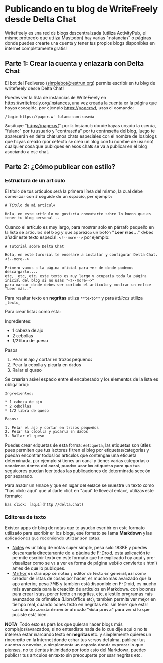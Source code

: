 # Publicando en tu blog de WriteFreely desde Delta Chat

Writefreely es una red de blogs descentralizada (utiliza ActivityPub, el mismo protocolo que utiliza Mastodon) hay varias "instancias" o páginas donde puedes
crearte una cuenta y  tener tus propios blogs disponibles en internet completamente gratis!

## Parte 1: Crear la cuenta y enlazarla con Delta Chat

El bot del Fediverso (simplebot@testrun.org) permite escribir en tu blog de writefreely desde Delta Chat!

Puedes ver la lista de instancias de WriteFreely en https://writefreely.org/instances, una vez  creada la cuenta en la página que hayas escogido, por ejemplo
https://paper.wf, usas el comando:

```
/login https://paper.wf fulano contraseña
```

Sustituye "https://paper.wf" por la instancia donde hayas creado la cuenta, "fulano" por tu usuario y "contraseña" por tu contraseña del blog, luego te aparecerán
en delta chat unos chats especiales con el nombre de los blogs que hayas creado (por defecto se crea un blog con tu nombre de usuario) cualquier cosa que publiques
en esos chats se va a publicar en el blog asociando a ese chat.

## Parte 2: ¿Cómo publicar con estilo?

### Estructura de un artículo

El título de tus artículos será la primera línea del mismo, la cual debe comenzar con **#** seguido de un espacio, por ejemplo:

```
# Título de mi artículo

Hola, en este artículo me gustaría comentarte sobre lo bueno que es tener tu blog personal...
```

Cuando el artículo es muy largo, para mostrar solo un párrafo pequeño en la lista de artículos del blog y que aparezca un botón **"Leer más..."** debes añadir este
texto especial: `<!--more-->` por ejemplo:

```
# Tutorial sobre Delta Chat

Hola, en este turorial te enseñaré a instalar y configurar Delta Chat.
<!--more-->

Primero vamos a la página oficial para ver de donde podemos descargarlo.... 
etc,  etc, etc. este texto es muy largo y ocuparía toda la página inicial del blog si no usas "<!--more-->"
para marcar donde debes ser cortado el artículo y mostrar un enlace "Leer más.."
```

Para resaltar texto en **negritas** utiliza `**texto**` y para _itálicas_ utiliza `_texto_`

Para crear listas como esta:

Ingredientes:

* 1 cabeza de ajo
* 2 cebollas
* 1/2 libra de queso 

Pasos:

1. Pelar el ajo y cortar en trozos pequeños
2. Pelar la cebolla y picarla en dados
3. Rallar el queso

Se crearían así(el espacio entre el encabezado y los elementos de la lista es obligatorio):

```
Ingredientes:

* 1 cabeza de ajo
* 2 cebollas
* 1/2 libra de queso 

Pasos:

1. Pelar el ajo y cortar en trozos pequeños
2. Pelar la cebolla y picarla en dados
3. Rallar el queso
```

Puedes crear etiquetas de esta forma: `#etiqueta`, las etiquetas son útiles pues permiten que tus lectores filtren el blog por etiquetas/categorías y puedan
encontrar todos los artículos que contengan una etiqueta determinada, por ejemplo si tienes un canal y tienes varias categorías o secciones dentro del canal,
puedes usar las etiquetas para que tus seguidores puedan leer todas las publicaciones de determinada sección por separado.

Para añadir un enlace y que en lugar del enlace se muestre un texto como "has click: aquí" que al darle click en "aquí" te lleve al enlace, utilizas este formato:

```
has click: [aquí](http://delta.chat)
```

### Editores de texto

Existen apps de blog de notas que te ayudan escribir en este formato utilizado para escribir en los blogs, ese formato se llama **Markdown** y las aplicaciones
que recomiendo utilizar son estas:

* [Notes](https://f-droid.org/packages/org.billthefarmer.notes) es un blog de notas super simple, pesa solo 183KB y puedes descargarla directamente de la página 
  de [F-Droid](https://f-droid.org/packages/org.billthefarmer.notes), esta aplicación te permite escribir texto en este formato que he explicado hoy aquí y
  pre-visualizar como se va a ver en forma de página web(lo convierte a html) antes de que lo publiques.
* [Markor](https://f-droid.org/packages/net.gsantner.markor) es otra app de notas y editor de texto en general, así como creador de listas de cosas por hacer,
  es mucho más avanzado que la app anterior, pesa 7MB y también está disponible en F-Droid, es mucho más avanzada para la creación de artículos en Markdown, 
  con botones para crear listas, poner texto en negritas, etc, al estilo programas más avanzados de ofimática (LibreOffice etc), también permite ver mejor en
  tiempo real, cuando pones texto en negritas etc. sin tener que estar cambiando constantemente al modo "vista previa" para ver si lo que pusiste está bien.

**NOTA:** Todo esto es para los que quieran hacer blogs más complejos/avanzados, si no entendiste nada de lo que dije aquí o no te interesa estar marcando texto
en **negritas** etc. y simplemente quieres un rinconcito en la Internet donde echar tus versos del alma, publicar tus cuentos o novelas, o simplemente un espacio
donde expresar lo que piensas, no te sientas intimidado por todo esto del Markdown, puedes publicar tus artículos en texto sin preocuparte por usar negritas etc.
